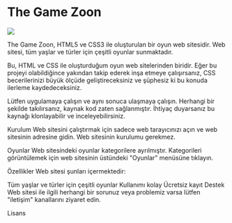# The Game Zoon

<img src="/gif/gif.mp4">

The Game Zoon, HTML5 ve CSS3 ile oluşturulan bir oyun web sitesidir. Web sitesi, tüm yaşlar ve türler için çeşitli oyunlar sunmaktadır.


Bu, HTML ve CSS ile oluşturduğum oyun web sitelerinden biridir. Eğer bu projeyi olabildiğince yakından takip ederek inşa etmeye çalışırsanız, CSS becerilerinizi büyük ölçüde geliştireceksiniz ve şüphesiz ki bu konuda ilerleme kaydedeceksiniz.

Lütfen uygulamaya çalışın ve aynı sonuca ulaşmaya çalışın. Herhangi bir şekilde takılırsanız, kaynak kod zaten sağlanmıştır. İhtiyaç duyarsanız bu kaynağı klonlayabilir ve inceleyebilirsiniz.

Kurulum
Web sitesini çalıştırmak için sadece web tarayıcınızı açın ve web sitesinin adresine gidin. Web sitesinin kurulumu gerekmez.

Oyunlar
Web sitesindeki oyunlar kategorilere ayrılmıştır. Kategorileri görüntülemek için web sitesinin üstündeki "Oyunlar" menüsüne tıklayın.

Özellikler
Web sitesi şunları içermektedir:

Tüm yaşlar ve türler için çeşitli oyunlar
Kullanımı kolay
Ücretsiz kayıt
Destek
Web sitesi ile ilgili herhangi bir sorunuz veya problemiz varsa lütfen "iletişim" kanallarını ziyaret edin.

Lisans